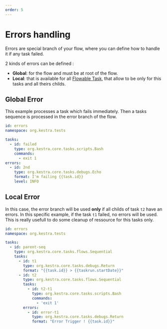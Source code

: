 ```yaml
---
order: 5
---
```

# Errors handling
Errors are special branch of your flow, where you can define how to handle it if any task failed.

2 kinds of errors can be defined : 
* **Global**: for the flow and must be at root of the flow.
* **Local**: that is available for all [Flowable Task](../flowable), that allow to be only for this tasks and all theirs childs.


## Global Error

This example processes a task which fails immediately. Then a tasks sequence is processed in the error branch of the flow.

```yaml
id: errors
namespace: org.kestra.tests

tasks:
  - id: failed
    type: org.kestra.core.tasks.scripts.Bash
    commands:
      - exit 1
errors:
  - id: 2nd
    type: org.kestra.core.tasks.debugs.Echo
    format: I'm failing {{task.id}}
    level: INFO
```


## Local Error

In this case, the error branch will be used **only** if all childs of task `t2` have an errors. 
In this specific example, if the task `t1` failed, no errors will be used. This is really usefull to do some cleanup of ressource for this tasks only. 

```yaml
id: errors
namespace: org.kestra.tests

tasks:
  - id: parent-seq
    type: org.kestra.core.tasks.flows.Sequential
    tasks:
      - id: t1
        type: org.kestra.core.tasks.debugs.Return
        format: "{{task.id}} > {{taskrun.startDate}}"
      - id: t2
        type: org.kestra.core.tasks.flows.Sequential
        tasks:
          - id: t2-t1
            type: org.kestra.core.tasks.scripts.Bash
            commands:
              - 'exit 1'
        errors:
          - id: error-t1
            type: org.kestra.core.tasks.debugs.Return
            format: "Error Trigger ! {{task.id}}"
```


